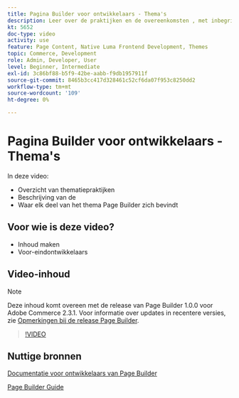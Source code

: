 ```yaml
---
title: Pagina Builder voor ontwikkelaars - Thema's
description: Leer over de praktijken en de overeenkomsten ​, met inbegrip van de plaats voor elk deel van het thema van de Bouwer van de Pagina.
kt: 5652
doc-type: video
activity: use
feature: Page Content, Native Luma Frontend Development, Themes
topic: Commerce, Development
role: Admin, Developer, User
level: Beginner, Intermediate
exl-id: 3c86bf88-b5f9-42be-aabb-f9db1957911f
source-git-commit: 8465b3cc417d328461c52cf6da07f953c8250dd2
workflow-type: tm+mt
source-wordcount: '109'
ht-degree: 0%

---
```


# Pagina Builder voor ontwikkelaars - Thema&#39;s

In deze video:

- Overzicht van thematiepraktijken
- Beschrijving van de &#x200B;
- Waar elk deel van het thema Page Builder zich bevindt &#x200B;

## Voor wie is deze video?

- Inhoud maken
- Voor-eindontwikkelaars

## Video-inhoud

>[!NOTE]
>
>Deze inhoud komt overeen met de release van Page Builder 1.0.0 voor Adobe Commerce 2.3.1. Voor informatie over updates in recentere versies, zie [Opmerkingen bij de release Page Builder](https://experienceleague.adobe.com/docs/commerce-admin/page-builder/release-notes.html).

>[!VIDEO](https://video.tv.adobe.com/v/35711?quality=12&learn=on)

## Nuttige bronnen

[Documentatie voor ontwikkelaars van Page Builder](https://developer.adobe.com/commerce/frontend-core/page-builder/)

[Page Builder Guide](https://experienceleague.adobe.com/docs/commerce-admin/page-builder/introduction.html)
